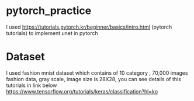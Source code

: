 # pytorch_practice

I used https://tutorials.pytorch.kr/beginner/basics/intro.html (pytorch tutorials) 
to implement unet in pytorch 


# Dataset
I used fashion mnist dataset which contains of 10 category , 70,000 images fashion data, gray scale, image size is 28X28,
you can see details of this tutorials in link below
https://www.tensorflow.org/tutorials/keras/classification?hl=ko
